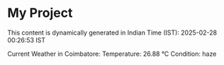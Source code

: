 # My Project

This content is dynamically generated in Indian Time (IST): 2025-02-28 00:26:53 IST


Current Weather in Coimbatore:
Temperature: 26.88 °C
Condition: haze
